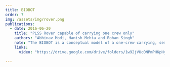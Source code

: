 ```yaml
---
title: BIOBOT
order: 7
img: /assets/img/rover.png
publications:
  - date: 2016-06-20
    title: "PLSS Rover capable of carrying one crew only"
    authors: "Abhinav Modi, Hanish Mehta and Rohan Singh"
    note: "The BIOBOT is a conceptual model of a one-crew carrying, semi-autonomous Lunar-Rover. The rover follows the astronaut with an on-board Life Support System such that astronaut can carry out extra-vehicular activities like sample collection with ease."
    links:
      video: "https://drive.google.com/drive/folders/1w92jVUcONPmPHKpHyD1NcJtwiiOyXuCA?usp=sharing"

---
```

